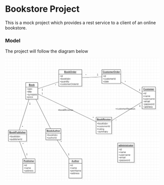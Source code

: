 # Bookstore Project

<p>This is a mock project which provides a rest service to a client of an online bookstore.</p>

<h3>Model</h3>

<p>The project will follow the diagram below</p>
<a><img src="https://github.com/nganga-anaene/web-projects/blob/master/bookstore/model.png"></a>
